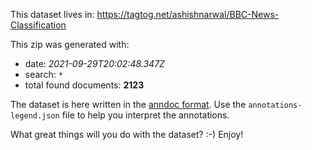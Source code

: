 This dataset lives in: https://tagtog.net/ashishnarwal/BBC-News-Classification

This zip was generated with:
  * date: _2021-09-29T20:02:48.347Z_
  * search: `*`
  * total found documents: **2123**

The dataset is here written in the [anndoc format](https://docs.tagtog.net/anndoc.html). Use the `annotations-legend.json` file to help you interpret the annotations.


What great things will you do with the dataset? :-) Enjoy!
